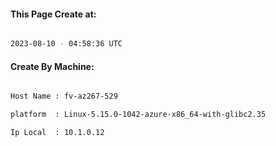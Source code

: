
   
#### This Page Create at:

```bash

2023-08-10 - 04:58:36 UTC

```

#### Create By Machine:

```bash

Host Name : fv-az267-529

platform  : Linux-5.15.0-1042-azure-x86_64-with-glibc2.35

Ip Local  : 10.1.0.12

```

